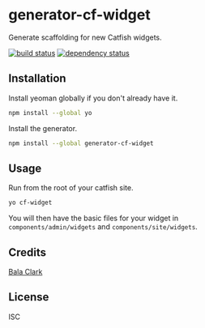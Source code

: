 # generator-cf-widget

Generate scaffolding for new Catfish widgets.

[![build status](https://secure.travis-ci.org/balaclark/generator-cf-widget.svg)](http://travis-ci.org/balaclark/generator-cf-widget)
[![dependency status](https://david-dm.org/balaclark/generator-cf-widget.svg)](https://david-dm.org/balaclark/generator-cf-widget)

## Installation

Install yeoman globally if you don't already have it.
```sh
npm install --global yo
```

Install the generator.
```sh
npm install --global generator-cf-widget
```

## Usage

Run from the root of your catfish site.
```sh
yo cf-widget
```

You will then have the basic files for your widget in `components/admin/widgets` and `components/site/widgets`.

## Credits
[Bala Clark](https://github.com/balaclark/)

## License

ISC
